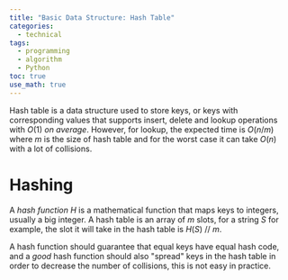 ```yaml
---
title: "Basic Data Structure: Hash Table"
categories:          
  - technical
tags:
  - programming
  - algorithm
  - Python
toc: true
use_math: true
---
```

Hash table is a data structure used to store keys, or keys with corresponding values that supports insert, delete and lookup operations with $O(1)$ *on average*. However, for lookup, the expected time is $O(n / m)$ where $m$ is the size of hash table and for the worst case it can take $O(n)$ with a lot of collisions.

# Hashing
A _hash function_ $H$ is a mathematical function that maps keys to integers, usually a big integer. A hash table is an array of $m$ slots, for a string $S$ for example, the slot it will take in the hash table is $H(S)$ // $m$.


A hash function should guarantee that equal keys have equal hash code, and a _good_ hash function should also "spread" keys in the hash table in order to decrease the number of collisions, this is not easy in practice.